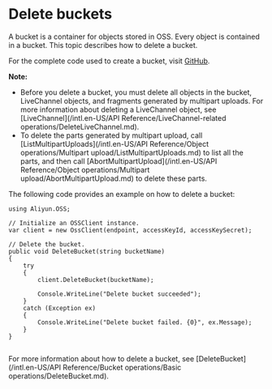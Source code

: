 # Delete buckets

A bucket is a container for objects stored in OSS. Every object is contained in a bucket. This topic describes how to delete a bucket.

For the complete code used to create a bucket, visit [GitHub](https://github.com/aliyun/aliyun-oss-csharp-sdk/blob/master/samples/Samples/DeleteBucketSample.cs).

**Note:**

-   Before you delete a bucket, you must delete all objects in the bucket, LiveChannel objects, and fragments generated by multipart uploads. For more information about deleting a LiveChannel object, see [LiveChannel](/intl.en-US/API Reference/LiveChannel-related operations/DeleteLiveChannel.md).
-   To delete the parts generated by multipart upload, call [ListMultipartUploads](/intl.en-US/API Reference/Object operations/Multipart upload/ListMultipartUploads.md) to list all the parts, and then call [AbortMultipartUpload](/intl.en-US/API Reference/Object operations/Multipart upload/AbortMultipartUpload.md) to delete these parts.

The following code provides an example on how to delete a bucket:

```
using Aliyun.OSS;

// Initialize an OSSClient instance.
var client = new OssClient(endpoint, accessKeyId, accessKeySecret);

// Delete the bucket.
public void DeleteBucket(string bucketName)
{
    try
    {
        client.DeleteBucket(bucketName);

        Console.WriteLine("Delete bucket succeeded");
    }
    catch (Exception ex)
    {
        Console.WriteLine("Delete bucket failed. {0}", ex.Message);
    }
}
		
```

For more information about how to delete a bucket, see [DeleteBucket](/intl.en-US/API Reference/Bucket operations/Basic operations/DeleteBucket.md).

